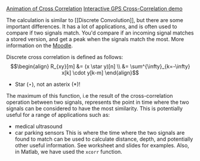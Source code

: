 [Animation of Cross Correlation](https://chivertj.github.io/dspworksheets/LTISystems/Ex_corranim.html)
[Interactive GPS Cross-Correlation demo](https://chivertj.github.io/dspworksheets/LTISystems/gps_interactive.html)

The calculation is similar to [[Discrete Convolution]], but there are some important differences. It has a lot of applications, and is often used to compare if two signals match. You'd compare if an incoming signal matches a stored version, and get a peak when the signals match the most. More information on the [Moodle](https://moodle.port.ac.uk/course/view.php?id=2583).

Discrete cross correlation is defined as follows:
$$\begin{align}
	R_{xy}[m] &= (x \star y)[n] \\
	&= \sum^{\infty}_{k=-\infty} x[k] \cdot y[k-m]
\end{align}$$
- Star ($\star$), not an asterix ($*$)!

The maximum of this function, i.e the result of the cross-correlation operation between two signals, represents the point in time where the two signals can be considered to have the most similarity. This is potentially useful for a range of applications such as: 
- medical ultrasound
- car parking sensors
This is where the time where the two signals are found to match can be used to calculate distance, depth, and potentially other useful information. See worksheet and slides for examples. Also, in Matlab, we have used the `xcorr` function.